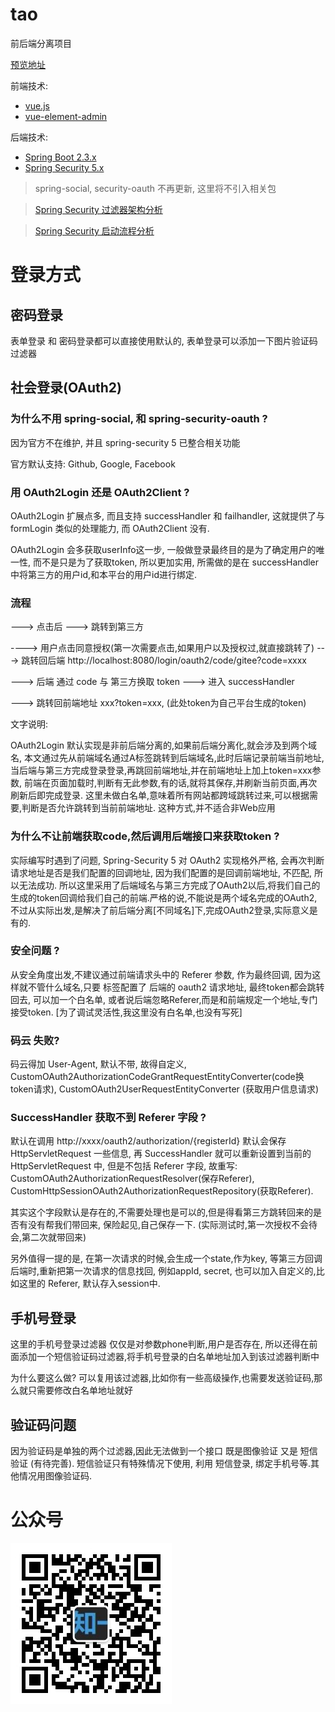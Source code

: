 # tao

前后端分离项目

[预览地址](https://tao.flizi.cn)

前端技术:

- [vue.js](https://github.com/vuejs/vue)
- [vue-element-admin](https://github.com/PanJiaChen/vue-element-admin)

后端技术:

- [Spring Boot 2.3.x](https://github.com/spring-projects/spring-boot)
- [Spring Security 5.x](https://github.com/spring-projects/spring-security) 


> spring-social, security-oauth 不再更新, 这里将不引入相关包

> [Spring Security 过滤器架构分析](https://github.com/taoroot/tao/blob/master/document/SpringSecurity%E8%BF%87%E6%BB%A4%E5%99%A8%E6%9E%B6%E6%9E%84.md)

> [Spring Security 启动流程分析](https://github.com/taoroot/tao/blob/master/document/SpringSecurity%E5%90%AF%E5%8A%A8%E6%B5%81%E7%A8%8B.md)

# 登录方式

## 密码登录

表单登录 和 密码登录都可以直接使用默认的, 表单登录可以添加一下图片验证码过滤器

## 社会登录(OAuth2)

### 为什么不用 spring-social, 和 spring-security-oauth ?

因为官方不在维护, 并且 spring-security 5 已整合相关功能

官方默认支持: Github, Google, Facebook 


### 用 OAuth2Login 还是 OAuth2Client ?

OAuth2Login 扩展点多, 而且支持 successHandler 和 failhandler, 这就提供了与 formLogin 类似的处理能力, 而 OAuth2Client 没有.  

OAuth2Login 会多获取userInfo这一步, 一般做登录最终目的是为了确定用户的唯一性, 而不是只是为了获取token, 所以更加实用, 所需做的是在 successHandler 中将第三方的用户id,和本平台的用户id进行绑定.

### 流程

---> 点击后  ---> 跳转到第三方 

----> 用户点击同意授权(第一次需要点击,如果用户以及授权过,就直接跳转了)  ---> 跳转回后端 http://localhost:8080/login/oauth2/code/gitee?code=xxxx

---> 后端 通过 code  与 第三方换取 token ---> 进入 successHandler

---> 跳转回前端地址 xxx?token=xxx, (此处token为自己平台生成的token)

文字说明: 

OAuth2Login 默认实现是非前后端分离的,如果前后端分离化,就会涉及到两个域名, 本文通过先从前端域名通过A标签跳转到后端域名,此时后端记录前端当前地址,当后端与第三方完成登录登录,再跳回前端地址,并在前端地址上加上token=xxx参数, 前端在页面加载时,判断有无此参数,有的话,就将其保存,并刷新当前页面,再次刷新后即完成登录. 这里未做白名单,意味着所有网站都跨域跳转过来,可以根据需要,判断是否允许跳转到当前前端地址. 这种方式,并不适合非Web应用

### 为什么不让前端获取code,然后调用后端接口来获取token ?

实际编写时遇到了问题, Spring-Security 5 对 OAuth2 实现格外严格, 会再次判断请求地址是否是我们配置的回调地址, 因为我们配置的是回调前端地址, 不匹配, 所以无法成功. 所以这里采用了后端域名与第三方完成了OAuth2以后,将我们自己的生成的token回调给我们自己的前端.严格的说,不能说是两个域名完成的OAuth2,不过从实际出发,是解决了前后端分离[不同域名]下,完成OAuth2登录,实际意义是有的. 

### 安全问题 ?

从安全角度出发,不建议通过前端请求头中的 Referer 参数, 作为最终回调, 因为这样就不管什么域名,只要 <a> 标签配置了 后端的 oauth2 请求地址, 最终token都会跳转回去, 可以加一个白名单,  或者说后端忽略Referer,而是和前端规定一个地址,专门接受token. [为了调试灵活性,我这里没有白名单,也没有写死]

### 码云 失败?

码云得加 User-Agent, 默认不带, 故得自定义, CustomOAuth2AuthorizationCodeGrantRequestEntityConverter(code换token请求), CustomOAuth2UserRequestEntityConverter (获取用户信息请求)

### SuccessHandler 获取不到 Referer 字段 ?

默认在调用 http://xxxx/oauth2/authorization/{registerId} 默认会保存 HttpServletRequest 一些信息, 再 SuccessHandler 就可以重新设置到当前的 HttpServletRequest 中, 但是不包括 Referer 字段, 故重写: CustomOAuth2AuthorizationRequestResolver(保存Referer), CustomHttpSessionOAuth2AuthorizationRequestRepository(获取Referer). 

其实这个字段默认是存在的,不需要处理也是可以的,但是得看第三方跳转回来的是否有没有帮我们带回来, 保险起见,自己保存一下. (实际测试时,第一次授权不会待会,第二次就带回来)

另外值得一提的是, 在第一次请求的时候,会生成一个state,作为key, 等第三方回调后端时,重新把第一次请求的信息找回, 例如appId, secret, 也可以加入自定义的,比如这里的 Referer, 默认存入session中.

## 手机号登录

这里的手机号登录过滤器 仅仅是对参数phone判断,用户是否存在, 所以还得在前面添加一个短信验证码过滤器,将手机号登录的白名单地址加入到该过滤器判断中

为什么要这么做? 可以复用该过滤器,比如你有一些高级操作,也需要发送验证码,那么就只需要修改白名单地址就好


## 验证码问题

因为验证码是单独的两个过滤器,因此无法做到一个接口 既是图像验证 又是 短信验证 (有待完善). 短信验证只有特殊情况下使用, 利用 短信登录, 绑定手机号等.其他情况用图像验证码.

# 公众号

![公众号-知一码园](./document/zymy.jpg)
